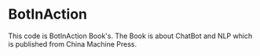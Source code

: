 # BotInAction
This code is BotInAction Book's. The Book is about ChatBot and NLP which is published from China Machine Press.
